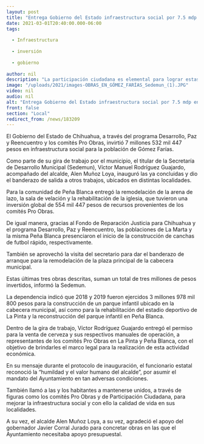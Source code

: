 ```yaml
---
layout: post
title: "Entrega Gobierno del Estado infraestructura social por 7.5 mdp en Gómez Farías"
date: 2021-03-01T20:40:00.000-06:00
tags:
  
  - Infraestructura
  
  - inversión
  
  - gobierno
  
author: nil
description: "La participación ciudadana es elemental para lograr estas Obras con Valor, que abonan al fortalecimiento comunitario, indica el secretario de Desarrollo Municipal, Víctor Manuel Rodríguez Guajardo      "
image: "/uploads/2021/images-OBRAS_EN_GÓMEZ_FARÍAS_Sedemun_(1).JPG"
video: nil
audio: nil
alt: "Entrega Gobierno del Estado infraestructura social por 7.5 mdp en Gómez Farías"
front: false
section: "Local"
redirect_from: /news/183209
---
```


El Gobierno del Estado de Chihuahua, a través del programa Desarrollo, Paz y Reencuentro y los comités Pro Obras, invirtió 7 millones 532 mil 447 pesos en infraestructura social para la población de Gómez Farías.

Como parte de su gira de trabajo por el municipio, el titular de la Secretaría de Desarrollo Municipal (Sedemun), Víctor Manuel Rodríguez Guajardo, acompañado del alcalde, Alen Muñoz Loya, inauguró las ya concluidas y dio el banderazo de salida a otros trabajos, ubicados en distintas localidades.

Para la comunidad de Peña Blanca entregó la remodelación de la arena de lazo, la sala de velación y la rehabilitación de la iglesia, que tuvieron una inversión global de 554 mil 447 pesos de recursos provenientes de los comités Pro Obras.

De igual manera, gracias al Fondo de Reparación Justicia para Chihuahua y el programa Desarrollo, Paz y Reencuentro, las poblaciones de La Marta y la misma Peña Blanca presenciaron el inicio de la construcción de canchas de futbol rápido, respectivamente.

También se aprovechó la visita del secretario para dar el banderazo de arranque para la remodelación de la plaza principal de la cabecera municipal.

Estas últimas tres obras descritas, suman un total de tres millones de pesos invertidos, informó la Sedemun.

La dependencia indicó que 2018 y 2019 fueron ejercidos 3 millones 978 mil 800 pesos para la construcción de un parque infantil ubicado en la cabecera municipal, así como para la rehabilitación del estadio deportivo de La Pinta y la reconstrucción del parque infantil en Peña Blanca.

Dentro de la gira de trabajo, Víctor Rodríguez Guajardo entregó el permiso para la venta de cerveza y sus respectivos manuales de operación, a representantes de los comités Pro Obras en La Pinta y Peña Blanca, con el objetivo de brindarles el marco legal para la realización de esta actividad económica.

En su mensaje durante el protocolo de inauguración, el funcionario estatal reconoció la “humildad y el valor humano del alcalde”, por asumir el mandato del Ayuntamiento en tan adversas condiciones.

También llamó a las y los habitantes a mantenerse unidos, a través de figuras como los comités Pro Obras y de Participación Ciudadana, para mejorar la infraestructura social y con ello la calidad de vida en sus localidades.

A su vez, el alcalde Alen Muñoz Loya, a su vez, agradeció el apoyo del gobernador Javier Corral Jurado para concretar obras en las que el Ayuntamiento necesitaba apoyo presupuestal.